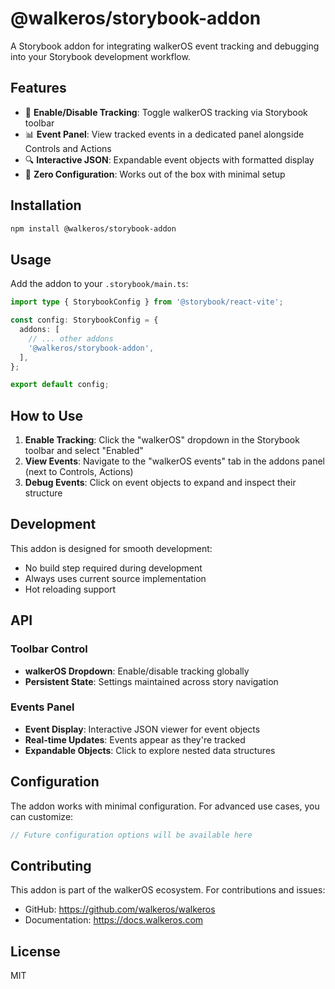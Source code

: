 # @walkeros/storybook-addon

A Storybook addon for integrating walkerOS event tracking and debugging into your Storybook development workflow.

## Features

- 🎯 **Enable/Disable Tracking**: Toggle walkerOS tracking via Storybook toolbar
- 📊 **Event Panel**: View tracked events in a dedicated panel alongside Controls and Actions
- 🔍 **Interactive JSON**: Expandable event objects with formatted display
- 🚀 **Zero Configuration**: Works out of the box with minimal setup

## Installation

```bash
npm install @walkeros/storybook-addon
```

## Usage

Add the addon to your `.storybook/main.ts`:

```typescript
import type { StorybookConfig } from '@storybook/react-vite';

const config: StorybookConfig = {
  addons: [
    // ... other addons
    '@walkeros/storybook-addon',
  ],
};

export default config;
```

## How to Use

1. **Enable Tracking**: Click the "walkerOS" dropdown in the Storybook toolbar and select "Enabled"
2. **View Events**: Navigate to the "walkerOS events" tab in the addons panel (next to Controls, Actions)
3. **Debug Events**: Click on event objects to expand and inspect their structure

## Development

This addon is designed for smooth development:
- No build step required during development
- Always uses current source implementation
- Hot reloading support

## API

### Toolbar Control
- **walkerOS Dropdown**: Enable/disable tracking globally
- **Persistent State**: Settings maintained across story navigation

### Events Panel
- **Event Display**: Interactive JSON viewer for event objects
- **Real-time Updates**: Events appear as they're tracked
- **Expandable Objects**: Click to explore nested data structures

## Configuration

The addon works with minimal configuration. For advanced use cases, you can customize:

```typescript
// Future configuration options will be available here
```

## Contributing

This addon is part of the walkerOS ecosystem. For contributions and issues:
- GitHub: https://github.com/walkeros/walkeros
- Documentation: https://docs.walkeros.com

## License

MIT